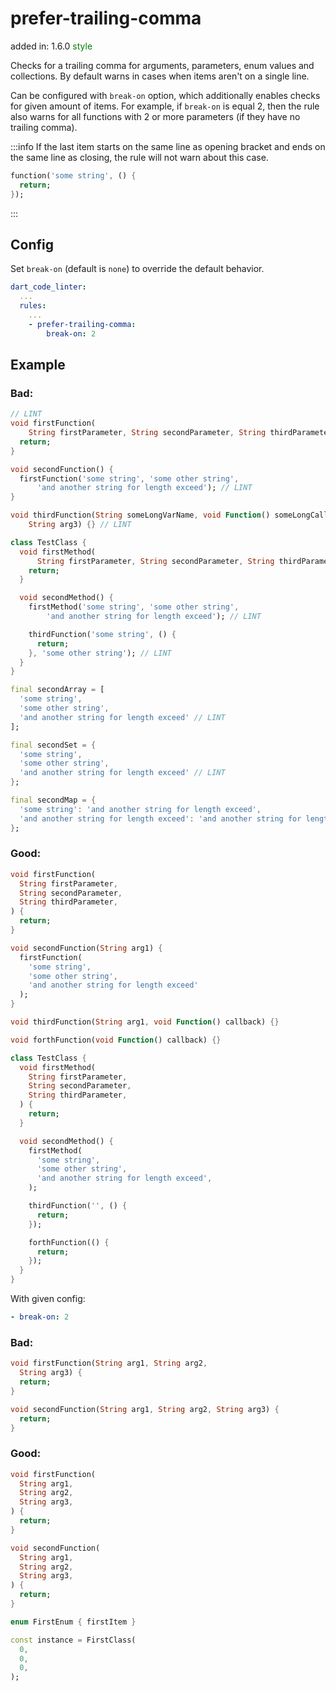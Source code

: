 # prefer-trailing-comma
added in: 1.6.0 <span style="color: green">style</span>

Checks for a trailing comma for arguments, parameters, enum values and collections. By default warns in cases when items aren't on a single line.

Can be configured with `break-on` option, which additionally enables checks for given amount of items. For example, if `break-on` is equal 2, then the rule also warns for all functions with 2 or more parameters (if they have no trailing comma).

:::info
If the last item starts on the same line as opening bracket and ends on the same line as closing, the rule will not warn about this case.

```dart
function('some string', () {
  return;
});
```
:::

## Config
Set `break-on` (default is `none`) to override the default behavior.
```yaml
dart_code_linter:
  ...
  rules:
    ...
    - prefer-trailing-comma:
        break-on: 2
```
## Example
### Bad:
```dart
// LINT
void firstFunction(
    String firstParameter, String secondParameter, String thirdParameter) {
  return;
}

void secondFunction() {
  firstFunction('some string', 'some other string',
      'and another string for length exceed'); // LINT
}

void thirdFunction(String someLongVarName, void Function() someLongCallbackName,
    String arg3) {} // LINT

class TestClass {
  void firstMethod(
      String firstParameter, String secondParameter, String thirdParameter) { // LINT
    return;
  }

  void secondMethod() {
    firstMethod('some string', 'some other string',
        'and another string for length exceed'); // LINT

    thirdFunction('some string', () {
      return;
    }, 'some other string'); // LINT
  }
}

final secondArray = [
  'some string',
  'some other string',
  'and another string for length exceed' // LINT
];

final secondSet = {
  'some string',
  'some other string',
  'and another string for length exceed' // LINT
};

final secondMap = {
  'some string': 'and another string for length exceed',
  'and another string for length exceed': 'and another string for length exceed' // LINT
};
```
### Good:
```dart
void firstFunction(
  String firstParameter,
  String secondParameter,
  String thirdParameter,
) {
  return;
}

void secondFunction(String arg1) {
  firstFunction(
    'some string',
    'some other string',
    'and another string for length exceed'
  );
}

void thirdFunction(String arg1, void Function() callback) {}

void forthFunction(void Function() callback) {}

class TestClass {
  void firstMethod(
    String firstParameter,
    String secondParameter,
    String thirdParameter,
  ) {
    return;
  }

  void secondMethod() {
    firstMethod(
      'some string',
      'some other string',
      'and another string for length exceed',
    );

    thirdFunction('', () {
      return;
    });

    forthFunction(() {
      return;
    });
  }
}
```

With given config:
```yaml
- break-on: 2
```
### Bad:
```dart
void firstFunction(String arg1, String arg2,
  String arg3) {
  return;
}

void secondFunction(String arg1, String arg2, String arg3) {
  return;
}
```
### Good:
```dart
void firstFunction(
  String arg1,
  String arg2,
  String arg3,
) {
  return;
}

void secondFunction(
  String arg1,
  String arg2,
  String arg3,
) {
  return;
}

enum FirstEnum { firstItem }

const instance = FirstClass(
  0,
  0,
  0,
);
```
